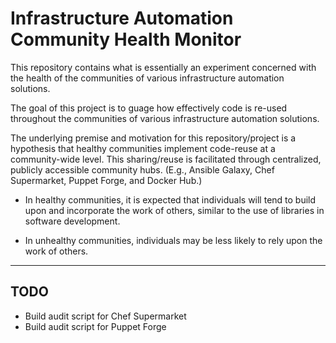 # Infrastructure Automation Community Health Monitor

This repository contains what is essentially an experiment concerned with the
health of the communities of various infrastructure automation solutions.

The goal of this project is to guage how effectively code is re-used throughout
the communities of various infrastructure automation solutions.

The underlying premise and motivation for this repository/project is a
hypothesis that healthy communities implement code-reuse at a community-wide
level. This sharing/reuse is facilitated through centralized, publicly
accessible community hubs. (E.g., Ansible Galaxy, Chef Supermarket, Puppet
Forge, and Docker Hub.)

  - In healthy communities, it is expected that individuals will tend to build
    upon and incorporate the work of others, similar to the use of libraries in
    software development.

  - In unhealthy communities, individuals may be less likely to rely upon the
  work of others.

-----
## TODO

  - Build audit script for Chef Supermarket
  - Build audit script for Puppet Forge
